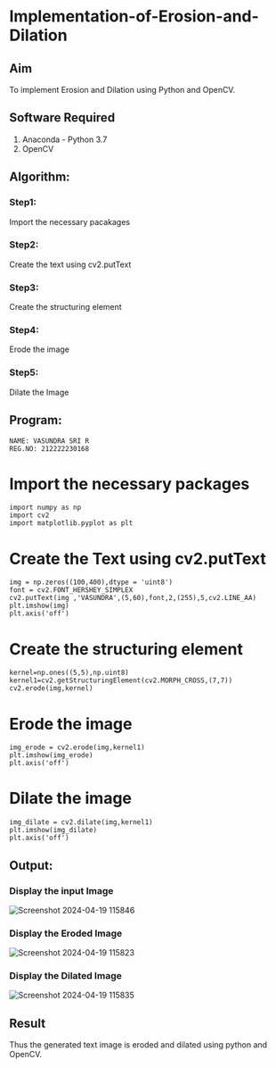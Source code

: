 # Implementation-of-Erosion-and-Dilation
## Aim
To implement Erosion and Dilation using Python and OpenCV.
## Software Required
1. Anaconda - Python 3.7
2. OpenCV
## Algorithm:
### Step1:
Import the necessary pacakages

### Step2:
Create the text using cv2.putText

### Step3:
Create the structuring element

### Step4:
Erode the image

### Step5:
Dilate the Image

## Program:
```
NAME: VASUNDRA SRI R
REG.NO: 212222230168
```
# Import the necessary packages
```
import numpy as np
import cv2
import matplotlib.pyplot as plt
```
# Create the Text using cv2.putText
```
img = np.zeros((100,400),dtype = 'uint8')
font = cv2.FONT_HERSHEY_SIMPLEX
cv2.putText(img ,'VASUNDRA',(5,60),font,2,(255),5,cv2.LINE_AA)
plt.imshow(img)
plt.axis('off')
```
# Create the structuring element
```
kernel=np.ones((5,5),np.uint8)
kernel1=cv2.getStructuringElement(cv2.MORPH_CROSS,(7,7))
cv2.erode(img,kernel)
```
# Erode the image
```
img_erode = cv2.erode(img,kernel1)
plt.imshow(img_erode)
plt.axis('off')
```
# Dilate the image
```
img_dilate = cv2.dilate(img,kernel1)
plt.imshow(img_dilate)
plt.axis('off')

```
## Output:

### Display the input Image
![Screenshot 2024-04-19 115846](https://github.com/vasundrasriravi/erosion--dilation/assets/119393983/fe847b60-4657-4b2e-95e9-1105e632f8a3)

### Display the Eroded Image
![Screenshot 2024-04-19 115823](https://github.com/vasundrasriravi/erosion--dilation/assets/119393983/0cd1d943-ccf3-49b0-8d53-a99a57ba920a)

### Display the Dilated Image
![Screenshot 2024-04-19 115835](https://github.com/vasundrasriravi/erosion--dilation/assets/119393983/b7299de5-c982-4301-b6b5-ad52dd37d7b2)

## Result
Thus the generated text image is eroded and dilated using python and OpenCV.
